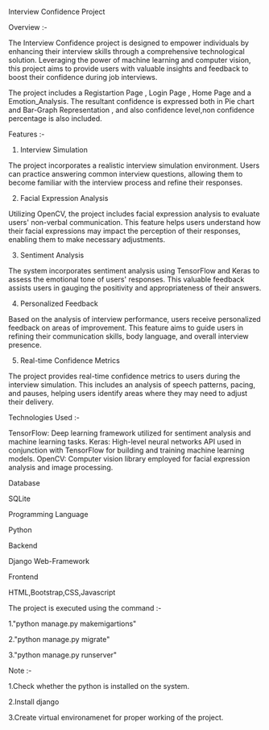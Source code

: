 Interview Confidence Project

Overview :-

The Interview Confidence project is designed to empower individuals by enhancing their interview skills through a comprehensive technological solution. Leveraging the power of machine learning and computer vision, this project aims to provide users with valuable insights and feedback to boost their confidence during job interviews.

The project includes a Registartion Page , Login Page , Home Page and a Emotion_Analysis. The resultant confidence is expressed both in Pie chart and Bar-Graph Representation , and also confidence level,non confidence percentage is also included.

Features :-

1. Interview Simulation

The project incorporates a realistic interview simulation environment. Users can practice answering common interview questions, allowing them to become familiar with the interview process and refine their responses.

2. Facial Expression Analysis

Utilizing OpenCV, the project includes facial expression analysis to evaluate users' non-verbal communication. This feature helps users understand how their facial expressions may impact the perception of their responses, enabling them to make necessary adjustments.

3. Sentiment Analysis

The system incorporates sentiment analysis using TensorFlow and Keras to assess the emotional tone of users' responses. This valuable feedback assists users in gauging the positivity and appropriateness of their answers.

4. Personalized Feedback

Based on the analysis of interview performance, users receive personalized feedback on areas of improvement. This feature aims to guide users in refining their communication skills, body language, and overall interview presence.

5. Real-time Confidence Metrics

The project provides real-time confidence metrics to users during the interview simulation. This includes an analysis of speech patterns, pacing, and pauses, helping users identify areas where they may need to adjust their delivery.

Technologies Used :-

TensorFlow: Deep learning framework utilized for sentiment analysis and machine learning tasks.
Keras: High-level neural networks API used in conjunction with TensorFlow for building and training machine learning models.
OpenCV: Computer vision library employed for facial expression analysis and image processing.

Database 

SQLite

Programming Language

Python 

Backend 

Django Web-Framework

Frontend

HTML,Bootstrap,CSS,Javascript

The project is executed using the command :-

1."python manage.py makemigartions"

2."python manage.py migrate"

3."python manage.py runserver"


Note :-

1.Check whether the python is installed on the system.

2.Install django

3.Create virtual environamenet for proper working of the project.
